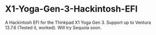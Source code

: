 # X1-Yoga-Gen-3-Hackintosh-EFI
A Hackintosh EFI for the Thinkpad X1 Yoga Gen 3. Support up to Ventura 13.7.6 (Tested it, worked). Will try Sequoia soon.
